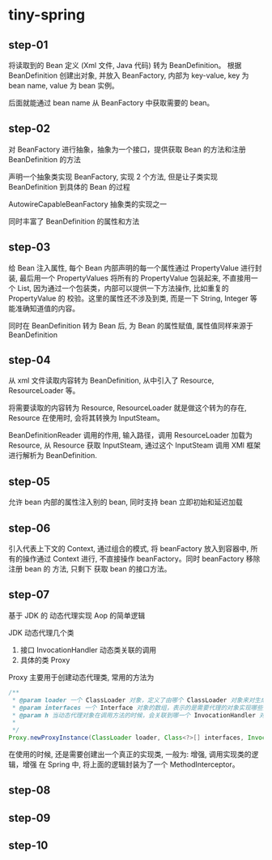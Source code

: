 # tiny-spring

## step-01
将读取到的 Bean 定义 (Xml 文件, Java 代码) 转为 BeanDefinition。
根据 BeanDefinition 创建出对象, 并放入 BeanFactory, 内部为 key-value, key 为 bean name, value 为 bean 实例。

后面就能通过 bean name 从 BeanFactory 中获取需要的 bean。

## step-02

对 BeanFactory 进行抽象，抽象为一个接口，提供获取 Bean 的方法和注册 BeanDefinition 的方法

声明一个抽象类实现 BeanFactory, 实现 2 个方法, 但是让子类实现 BeanDefinition 到具体的 Bean 的过程

AutowireCapableBeanFactory 抽象类的实现之一

同时丰富了 BeanDefinition 的属性和方法

## step-03

给 Bean 注入属性, 每个 Bean 内部声明的每一个属性通过 PropertyValue 进行封装, 最后用一个 PropertyValues 将所有的 PropertyValue 包装起来, 不直接用一个 List, 因为通过一个包装类，内部可以提供一下方法操作, 比如重复的 PropertyValue 的
校验。这里的属性还不涉及到类, 而是一下 String, Integer 等能准确知道值的内容。

同时在 BeanDefinition 转为 Bean 后, 为 Bean 的属性赋值, 属性值同样来源于 BeanDefinition

## step-04

从 xml 文件读取内容转为 BeanDefinition, 从中引入了 Resource, ResourceLoader 等。

将需要读取的内容转为 Resource, ResourceLoader 就是做这个转为的存在, Resource 在使用时, 会将其转换为 InputSteam。

BeanDefinitionReader 调用的作用, 输入路径，调用 ResourceLoader 加载为 Resource, 从 Resource 获取 InputSteam, 通过这个 InputSteam 调用 XMl 框架进行解析为 BeanDefinition.

## step-05

允许 bean 内部的属性注入别的 bean, 同时支持 bean 立即初始和延迟加载

## step-06

引入代表上下文的 Context, 通过组合的模式, 将 beanFactory 放入到容器中, 所有的操作通过 Context 进行, 不直接操作 beanFactory。同时 beanFactory 移除注册 bean 的 方法, 只剩下 获取 bean 的接口方法。


## step-07

基于 JDK 的 动态代理实现 Aop 的简单逻辑

JDK 动态代理几个类

1. 接口 InvocationHandler  动态类关联的调用
2. 具体的类 Proxy

Proxy 主要用于创建动态代理类, 常用的方法为

```java
/**
 * @param loader 一个 ClassLoader 对象，定义了由哪个 ClassLoader 对象来对生成的代理对象进行加载
 * @param interfaces 一个 Interface 对象的数组，表示的是需要代理的对象实现哪些接口
 * @param h 当动态代理对象在调用方法的时候，会关联到哪一个 InvocationHandler 对象上, 即调用代理类的方法时, 将是调用到这个对象的 invoke 方法, 在这个方法内能对代理的类的方法进行增强
 *
 */
Proxy.newProxyInstance(ClassLoader loader, Class<?>[] interfaces, InvocationHandler h);
```

在使用的时候, 还是需要创建出一个真正的实现类, 一般为: 增强, 调用实现类的逻辑，增强
在 Spring 中, 将上面的逻辑封装为了一个 MethodInterceptor。

## step-08


## step-09


## step-10







